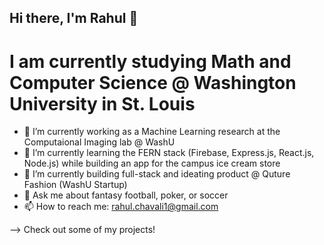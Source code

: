 ## Hi there, I'm Rahul 👋
# I am currently studying Math and Computer Science @ Washington University in St. Louis

- 🔭 I’m currently working as a Machine Learning research at the Computaional Imaging lab @ WashU
- 🌱 I’m currently learning the FERN stack (Firebase, Express.js, React.js, Node.js) while building an app for the campus ice cream store
- 🏢 I’m currently building full-stack and ideating product @ Quture Fashion (WashU Startup)
- 💬 Ask me about fantasy football, poker, or soccer
- 📫 How to reach me: rahul.chavali1@gmail.com

--> Check out some of my projects!
